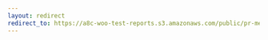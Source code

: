 ```yaml
---
layout: redirect
redirect_to: https://a8c-woo-test-reports.s3.amazonaws.com/public/pr-merge/37991/e2e/index.html
---
```

